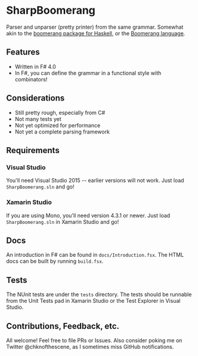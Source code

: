 SharpBoomerang
==============

Parser and unparser (pretty printer) from the same grammar. Somewhat akin to the [boomerang package for Haskell][0], or the [Boomerang language][1].

[0]: https://hackage.haskell.org/package/boomerang
[1]: http://www.seas.upenn.edu/~harmony/

Features
--------

- Written in F# 4.0
- In F#, you can define the grammar in a functional style with combinators!

Considerations
--------------

- Still pretty rough, especially from C#
- Not many tests yet
- Not yet optimized for performance
- Not yet a complete parsing framework

Requirements
------------

### Visual Studio

You'll need Visual Studio 2015 -- earlier versions will not work. Just load `SharpBoomerang.sln` and go!

### Xamarin Studio

If you are using Mono, you'll need version 4.3.1 or newer. Just load `SharpBoomerang.sln` in Xamarin Studio and go!

Docs
----

An introduction in F# can be found in `docs/Introduction.fsx`. The HTML docs can be built by running `build.fsx`.

Tests
-----

The NUnit tests are under the `tests` directory. The tests should be runnable from the Unit Tests pad in Xamarin Studio or the Test Explorer in Visual Studio.


Contributions, Feedback, etc.
-----------------------------

All welcome! Feel free to file PRs or Issues. Also consider poking me on Twitter @chknofthescene, as I sometimes miss GitHub notifications.